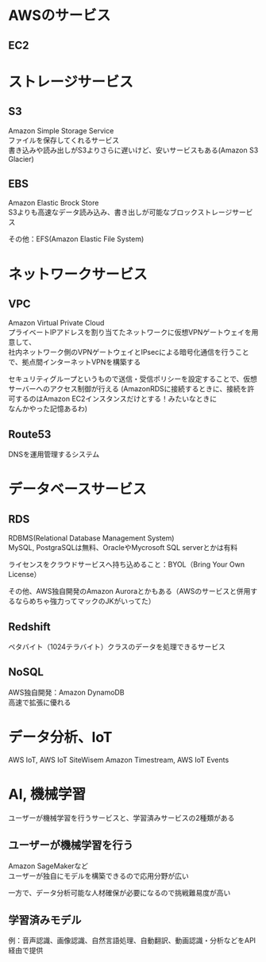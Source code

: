 # AWSのサービス

## EC2

# ストレージサービス

## S3
Amazon Simple Storage Service  
ファイルを保存してくれるサービス  
書き込みや読み出しがS3よりさらに遅いけど、安いサービスもある(Amazon S3 Glacier)

## EBS
Amazon Elastic Brock Store  
S3よりも高速なデータ読み込み、書き出しが可能なブロックストレージサービス

その他：EFS(Amazon Elastic File System)

# ネットワークサービス

## VPC
Amazon Virtual Private Cloud  
プライベートIPアドレスを割り当てたネットワークに仮想VPNゲートウェイを用意して、  
社内ネットワーク側のVPNゲートウェイとIPsecによる暗号化通信を行うことで、拠点間インターネットVPNを構築する

セキュリティグループというもので送信・受信ポリシーを設定することで、仮想サーバーへのアクセス制御が行える
(AmazonRDSに接続するときに、接続を許可するのはAmazon EC2インスタンスだけとする！みたいなときに  
なんかやった記憶あるわ)

## Route53
DNSを運用管理するシステム

# データベースサービス

## RDS
RDBMS(Relational Database Management System)  
MySQL, PostgraSQLは無料、OracleやMycrosoft SQL serverとかは有料  

ライセンスをクラウドサービスへ持ち込めること：BYOL（Bring Your Own License）  

その他、AWS独自開発のAmazon Auroraとかもある（AWSのサービスと併用するならめちゃ強力ってマックのJKがいってた）  

## Redshift
ペタバイト（1024テラバイト）クラスのデータを処理できるサービス  

## NoSQL
AWS独自開発：Amazon DynamoDB  
高速で拡張に優れる

# データ分析、IoT

AWS IoT, AWS IoT SiteWisem Amazon Timestream, AWS IoT Events  

# AI, 機械学習

ユーザーが機械学習を行うサービスと、学習済みサービスの2種類がある

## ユーザーが機械学習を行う

Amazon SageMakerなど  
ユーザーが独自にモデルを構築できるので応用分野が広い  

一方で、データ分析可能な人材確保が必要になるので挑戦難易度が高い

## 学習済みモデル
例：音声認識、画像認識、自然言語処理、自動翻訳、動画認識・分析などをAPI経由で提供  

